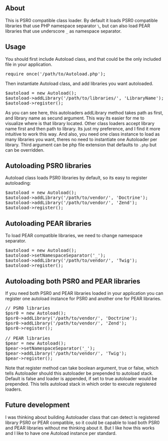 ## About ##

This is PSR0 compatible class loader. By default it loads PSR0 compatible libraries that use PHP namespace separator <code>\\</code>, but can also load PEAR libraries that use underscore <code>_</code> as namespace separator.

## Usage ##

You should first include Autoload class, and that could be the only included file in your application.

<pre>
require_once('/path/to/Autoload.php');
</pre>

Then instantiate Autoload class, and add libraries you want autoloaded.

<pre>
$autoload = new Autoload();
$autoload->addLibrary('/path/to/libraries/', 'LibraryName');
$autoload->register();
</pre>

As you can see here, this autoloaders addLibrary method takes path as first, and library name as secund argument. This way its easier for me to visualize where is that library located. Other class loaders accept library name first and then path to library. Its just my preference, and I find it more intuitive to work this way. And also, you need one class instance to load as many libraries you want, theres no need to instantiate one Autoloader per library. Third argument can be php file extension that defaults to <code>.php</code> but can be overridden. 

## Autoloading PSR0 libraries ##

Autoload class loads PSR0 libraries by default, so its easy to  register autoloading:

<pre>
$autoload = new Autoload();
$autoload->addLibrary('/path/to/vendor/', 'Doctrine');
$autoload->addLibrary('/path/to/vendor/', 'Zend');
$autoload->register();
</pre>

## Autoloading PEAR libraries ##

To load PEAR compatible libraries, we need to change namespace separator.

<pre>
$autoload = new Autoload();
$autoload->setNamespaceSeparator('_');
$autoload->addLibrary('/path/to/vendor/', 'Twig');
$autoload->register();
</pre>

## Autoloading both PSR0 and PEAR libraries ##

If you need both PSR0 and PEAR libraries loaded in your application you can register one autoload instance for PSR0 and another one for PEAR libraries.

<pre>
// PSR0 libraries
$psr0 = new Autoload();
$psr0->addLibrary('/path/to/vendor/', 'Doctrine');
$psr0->addLibrary('/path/to/vendor/', 'Zend');
$psr0->register();

// PEAR libraries
$pear = new Autoload();
$pear->setNamespaceSeparator('_');
$pear->addLibrary('/path/to/vendor/', 'Twig');
$pear->register();
</pre>

Note that register method can take boolean argument, true or false, which tells Autoloader should this autoloader be prepended to autoload stack. Default is false and loader is appended, if set to true autoloader would be prepended. This tells autoload stack in which order to execute registered loaders.

## Future development ##

I was thinking about building Autoloader class that can detect is registered library PSR0 or PEAR compatible, so it could be capable to load both PSR0 and PEAR libraries without me thinking about it.
But I like how this works and I like to have one Autoload instance per standard.

